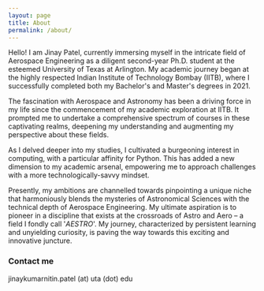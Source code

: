 ```yaml
---
layout: page
title: About
permalink: /about/
---
```


Hello! I am Jinay Patel, currently immersing myself in the intricate field of Aerospace Engineering as a diligent second-year Ph.D. student at the esteemed University of Texas at Arlington. My academic journey began at the highly respected Indian Institute of Technology Bombay (IITB), where I successfully completed both my Bachelor's and Master's degrees in 2021.

The fascination with Aerospace and Astronomy has been a driving force in my life since the commencement of my academic exploration at IITB. It prompted me to undertake a comprehensive spectrum of courses in these captivating realms, deepening my understanding and augmenting my perspective about these fields.

As I delved deeper into my studies, I cultivated a burgeoning interest in computing, with a particular affinity for Python. This has added a new dimension to my academic arsenal, empowering me to approach challenges with a more technologically-savvy mindset.

Presently, my ambitions are channelled towards pinpointing a unique niche that harmoniously blends the mysteries of Astronomical Sciences with the technical depth of Aerospace Engineering. My ultimate aspiration is to pioneer in a discipline that exists at the crossroads of Astro and Aero – a field I fondly call '<em>AESTRO</em>'. My journey, characterized by persistent learning and unyielding curiosity, is paving the way towards this exciting and innovative juncture.


### Contact me

jinaykumarnitin.patel (at) uta (dot) edu
